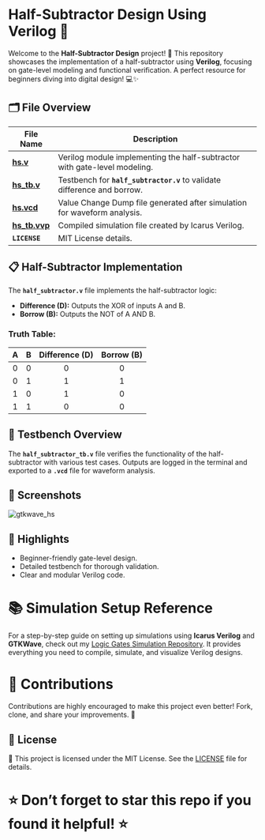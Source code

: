 # Half-Subtractor Design Using Verilog 🚀

Welcome to the **Half-Subtractor Design** project! 🎉 This repository showcases the implementation of a half-subtractor using **Verilog**, focusing on gate-level modeling and functional verification. A perfect resource for beginners diving into digital design! 💻✨

## 🗂 File Overview

| File Name                  | Description                                                                 |
|----------------------------|-----------------------------------------------------------------------------|
| **[hs.v](https://github.com/VarshithGovi/Half-Subtractor-Design-Verilog/blob/main/hs.v)**    | Verilog module implementing the half-subtractor with gate-level modeling.   |
| **[hs_tb.v](https://github.com/VarshithGovi/Half-Subtractor-Design-Verilog/blob/main/hs_tb.v)** | Testbench for **`half_subtractor.v`** to validate difference and borrow.    |
| **[hs.vcd](https://github.com/VarshithGovi/Half-Subtractor-Design-Verilog/blob/main/hs.vcd)**  | Value Change Dump file generated after simulation for waveform analysis.    |
| **[hs_tb.vvp](https://github.com/VarshithGovi/Half-Subtractor-Design-Verilog/blob/main/hs_tb.vvp)**  | Compiled simulation file created by Icarus Verilog.                        |
| **`LICENSE`**              | MIT License details.                                                       |

## 📋 Half-Subtractor Implementation

The **`half_subtractor.v`** file implements the half-subtractor logic:

- **Difference (D):** Outputs the XOR of inputs A and B.
- **Borrow (B):** Outputs the NOT of A AND B.

### Truth Table:

| A | B | Difference (D) | Borrow (B) |
|:-:|:-:|:---------------:|:----------:|
| 0 | 0 |        0        |      0     |
| 0 | 1 |        1        |      1     |
| 1 | 0 |        1        |      0     |
| 1 | 1 |        0        |      0     |

## 📜 Testbench Overview

The **`half_subtractor_tb.v`** file verifies the functionality of the half-subtractor with various test cases. Outputs are logged in the terminal and exported to a **`.vcd`** file for waveform analysis.

## 📸 Screenshots

![gtkwave_hs](https://github.com/user-attachments/assets/405bea15-8ab2-4d71-b42d-92c39ae2ddaa)


## 🌟 Highlights

- Beginner-friendly gate-level design.
- Detailed testbench for thorough validation.
- Clear and modular Verilog code.

# 📚 Simulation Setup Reference

For a step-by-step guide on setting up simulations using **Icarus Verilog** and **GTKWave**, check out my [Logic Gates Simulation Repository](https://github.com/VarshithGovi/Logic_gates). It provides everything you need to compile, simulate, and visualize Verilog designs.

# 🤝 Contributions

Contributions are highly encouraged to make this project even better! Fork, clone, and share your improvements. 🚀

## 📜 License

📜 This project is licensed under the MIT License. See the [LICENSE](LICENSE) file for details.

# ⭐ Don’t forget to star this repo if you found it helpful! ⭐
